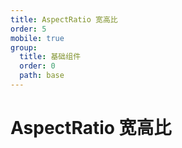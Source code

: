 ```yaml
---
title: AspectRatio 宽高比
order: 5
mobile: true
group:
  title: 基础组件
  order: 0
  path: base
---
```


# AspectRatio 宽高比

<code src="../demo/AspectRatio.tsx"></code>
<API src="../src/AspectRatio.tsx"></API>
